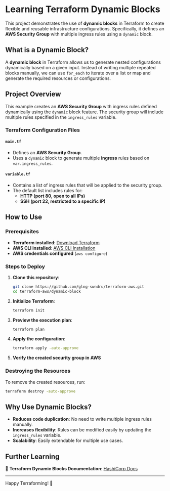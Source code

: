 # Learning Terraform Dynamic Blocks

This project demonstrates the use of **dynamic blocks** in Terraform to create flexible and reusable infrastructure configurations. Specifically, it defines an **AWS Security Group** with multiple ingress rules using a `dynamic` block.

## What is a Dynamic Block?
A **dynamic block** in Terraform allows us to generate nested configurations dynamically based on a given input. Instead of writing multiple repeated blocks manually, we can use `for_each` to iterate over a list or map and generate the required resources or configurations.

## Project Overview
This example creates an **AWS Security Group** with ingress rules defined dynamically using the `dynamic` block feature. The security group will include multiple rules specified in the `ingress_rules` variable.

### Terraform Configuration Files
#### `main.tf`
- Defines an **AWS Security Group**.
- Uses a `dynamic` block to generate multiple **ingress** rules based on `var.ingress_rules`.

#### `variable.tf`
- Contains a list of ingress rules that will be applied to the security group.
- The default list includes rules for:
  - **HTTP (port 80, open to all IPs)**
  - **SSH (port 22, restricted to a specific IP)**

## How to Use
### Prerequisites
- **Terraform installed**: [Download Terraform](https://developer.hashicorp.com/terraform/downloads)
- **AWS CLI installed**: [AWS CLI Installation](https://aws.amazon.com/cli/)
- **AWS credentials configured** (`aws configure`)

### Steps to Deploy
1. **Clone this repository**:
   ```sh
   git clone https://github.com/glng-swndru/terraform-aws.git
   cd terraform-aws/dynamic-block
   ```
2. **Initialize Terraform**:
   ```sh
   terraform init
   ```
3. **Preview the execution plan**:
   ```sh
   terraform plan
   ```
4. **Apply the configuration**:
   ```sh
   terraform apply -auto-approve
   ```
5. **Verify the created security group in AWS**

### Destroying the Resources
To remove the created resources, run:
```sh
terraform destroy -auto-approve
```

## Why Use Dynamic Blocks?
- **Reduces code duplication**: No need to write multiple ingress rules manually.
- **Increases flexibility**: Rules can be modified easily by updating the `ingress_rules` variable.
- **Scalability**: Easily extendable for multiple use cases.

## Further Learning
📖 **Terraform Dynamic Blocks Documentation**: [HashiCorp Docs](https://developer.hashicorp.com/terraform/language/expressions/dynamic-blocks)

---

Happy Terraforming! 🚀

